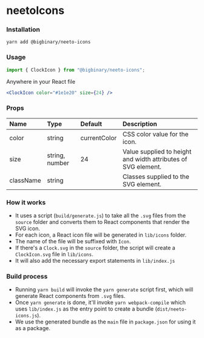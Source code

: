 # neetoIcons

### Installation

```
yarn add @bigbinary/neeto-icons
```

### Usage
```javascript
import { ClockIcon } from "@bigbinary/neeto-icons";
```

Anywhere in your React file
```jsx
<ClockIcon color="#1e1e20" size={24} />
```

### Props

| Name | Type | Default | Description |
|:-----|:-----|:-----|:-----|
| color | string | currentColor | CSS color value for the icon. |
| size | string, number | 24 | Value supplied to height and width attributes of SVG element. |
| className | string |  | Classes supplied to the SVG element. |

### How it works
- It uses a script (`build/generate.js`) to take all the `.svg` files from the `source` folder and converts them to React components that render the SVG icon. 
- For each icon, a React icon file will be generated in `lib/icons` folder. 
- The name of the file will be suffixed with `Icon`.
- If there's a `Clock.svg` in the `source` folder, the script will create a `ClockIcon.svg` file in `lib/icons`.
- It will also add the necessary export statements in `lib/index.js`

### Build process
- Running `yarn build` will invoke the `yarn generate` script first, which will generate React components from `.svg` files.
- Once `yarn generate` is done, it'll invoke `yarn webpack-compile` which uses `lib/index.js` as the entry point to create a bundle (`dist/neeto-icons.js`).
- We use the generated bundle as the `main` file in `package.json` for using it as a package.
